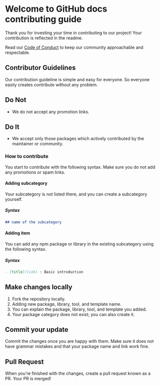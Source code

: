 # Welcome to GitHub docs contributing guide
Thank you for investing your time in contributing to our project! Your contribution is reflected in the readme.

Read our [Code of Conduct](../CODE_OF_CONDUCT.md) to keep our community approachable and respectable.

## Contributor Guidelines
Our contribution guideline is simple and easy for everyone. So everyone easily creates contribute without any problem.

## Do Not
 * We do not accept any promotion links.
## Do It
 * We accept only those packages which actively contributed by the maintainer or community.

### How to contribute

You start to contribute with the following syntax. Make sure you do not add any promotions or spam links.

#### Adding subcategory

Your subcategory is not listed there, and you can create a subcategory yourself.

##### Syntax

```markdown
## name of the subcategory
```

#### Adding item

You can add any npm package or library in the existing subcategory using the following syntax.

##### Syntax

```markdown
- [title](link) : Basic introduction
```

## Make changes locally
1. Fork the repository locally.
2. Adding new package, library, tool, and template name.
3. You can explain the package, library, tool, and template you added.
4. Your package category does not exist; you can also create it.

## Commit your update
Commit the changes once you are happy with them. Make sure it does not have grammar mistakes and that your package name and link work fine.

## Pull Request
When you're finished with the changes, create a pull request known as a PR.
Your PR is merged!


